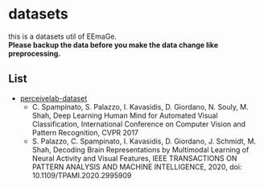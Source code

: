 # datasets

this is a datasets util of EEmaGe.\
**Please backup the data before you make the data change like preprocessing.**

## List

* [perceivelab-dataset](https://tinyurl.com/eeg-visual-classification)
    - C. Spampinato, S. Palazzo, I. Kavasidis, D. Giordano, N. Souly, M. Shah, Deep Learning Human Mind for Automated Visual Classification, International Conference on Computer Vision and Pattern Recognition, CVPR 2017
    - S. Palazzo, C. Spampinato, I. Kavasidis, D. Giordano, J. Schmidt, M. Shah, Decoding Brain Representations by Multimodal Learning of Neural Activity and Visual Features, IEEE TRANSACTIONS ON PATTERN ANALYSIS AND MACHINE INTELLIGENCE, 2020, doi: 10.1109/TPAMI.2020.2995909
